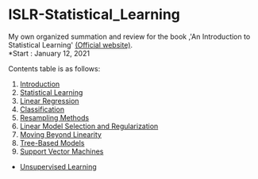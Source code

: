 # ISLR-Statistical_Learning
My own organized summation and review for the book ,'An Introduction to Statistical Learning' [(Official website)](https://statlearning.com/).  
*Start : January 12, 2021

Contents table is as follows:


1. [Introduction](https://github.com/AhnJunYeong0319/ISLR-Statistical_Learning/tree/main/1.%20Introduction)
2. [Statistical Learning](https://github.com/AhnJunYeong0319/ISLR-Statistical_Learning/tree/main/1.%20Introduction)
3. [Linear Regression](https://github.com/AhnJunYeong0319/ISLR-Statistical_Learning/tree/main/1.%20Introduction)
4. [Classification](https://github.com/AhnJunYeong0319/ISLR-Statistical_Learning/tree/main/1.%20Introduction)
5. [Resampling Methods](https://github.com/AhnJunYeong0319/ISLR-Statistical_Learning/tree/main/1.%20Introduction)
6. [Linear Model Selection and Regularization](https://github.com/AhnJunYeong0319/ISLR-Statistical_Learning/tree/main/1.%20Introduction)
7. [Moving Beyond Linearity](https://github.com/AhnJunYeong0319/ISLR-Statistical_Learning/tree/main/1.%20Introduction)
8. [Tree-Based Models](https://github.com/AhnJunYeong0319/ISLR-Statistical_Learning/tree/main/1.%20Introduction)
9. [Support Vector Machines](https://github.com/AhnJunYeong0319/ISLR-Statistical_Learning/tree/main/1.%20Introduction)

* [Unsupervised Learning](https://github.com/AhnJunYeong0319/ISLR-Statistical_Learning/tree/main/1.%20Introduction)
